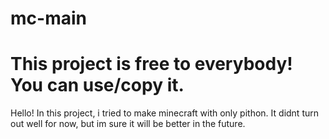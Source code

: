# mc-main

# This project is free to everybody! You can use/copy it.

Hello! In this project, i tried to make minecraft with only pithon. It didnt turn out well for now, but im sure it will be better in the future.
